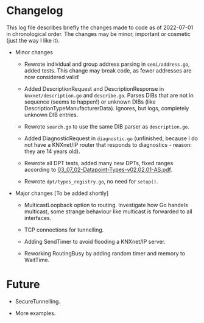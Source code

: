 # Changelog

This log file describes briefly the changes made to code as of 2022-07-01 in chronological order. The changes may be minor, important or cosmetic (just the way I like it).

* Minor changes
 
    * Rewrote individual and group address parsing in `cemi/address.go`, added tests. This change may break code, as fewer addresses are now considered valid!
 
    * Added DescriptionRequest and DescriptionResponse in `knxnet/description.go` and `describe.go`. Parses DIBs that are not in sequence (seems to happen!) or unknown DIBs (like DescriptionTypeManufacturerData). Ignores, but logs, completely unknown DIB entries.
 
    * Rewrote `search.go` to use the same DIB parser as `description.go`.
 
    * Added DiagnosticRequest in `diagnostic.go` (unfinished, because I do not have a KNXnet/IP router that responds to diagnostics - reason: they are 14 years old).

    * Rewrote all DPT tests, added many new DPTs, fixed ranges according to [03_07_02-Datapoint-Types-v02.02.01-AS.pdf](https://www.knx.org/wAssets/docs/downloads/Certification/Interworking-Datapoint-types/03_07_02-Datapoint-Types-v02.02.01-AS.pdf).

    * Rewrote `dpt/types_registry.go`, no need for `setup()`.
 
 
* Major changes [To be added shortly]

    * MulticastLoopback option to routing. Investigate how Go handels multicast, some strange behaviour like multicast is forwarded to all interfaces.

    * TCP connections for tunnelling.

    * Adding SendTimer to avoid flooding a KNXnet/IP server.

    * Reworking RoutingBusy by adding random timer and memory to WaitTime.


# Future

* SecureTunnelling.

* More examples.

